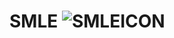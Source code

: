 # SMLE ![SMLEICON](https://user-images.githubusercontent.com/46462586/117343128-f9c66b80-ae71-11eb-883f-85fa01c95c42.png)
